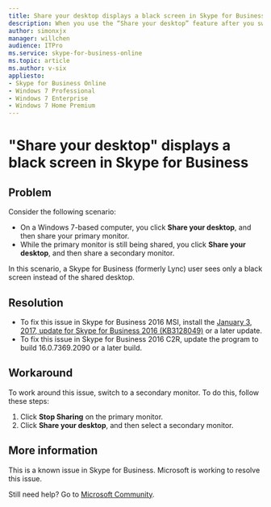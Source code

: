 ```yaml
---
title: Share your desktop displays a black screen in Skype for Business
description: When you use the “Share your desktop” feature after you switch to a second monitor in Windows 7, a Skype for Business user sees only a black screen, not the shared desktop. A workaround is provided.
author: simonxjx
manager: willchen
audience: ITPro
ms.service: skype-for-business-online
ms.topic: article
ms.author: v-six
appliesto:
- Skype for Business Online
- Windows 7 Professional
- Windows 7 Enterprise
- Windows 7 Home Premium
---
```


# "Share your desktop" displays a black screen in Skype for Business

## Problem 

Consider the following scenario: 

- On a Windows 7-based computer, you click **Share your desktop**, and then share your primary monitor.   
- While the primary monitor is still being shared, you click **Share your desktop**, and then share a secondary monitor.  
 
In this scenario, a Skype for Business (formerly Lync) user sees only a black screen instead of the shared desktop. 

## Resolution

- To fix this issue in Skype for Business 2016 MSI, install the [January 3, 2017, update for Skype for Business 2016 (KB3128049)](https://support.microsoft.com/help/3128049) or a later update.   
- To fix this issue in Skype for Business 2016 C2R, update the program to build 16.0.7369.2090 or a later build.

## Workaround 

To work around this issue, switch to a secondary monitor. To do this, follow these steps: 

1. Click **Stop Sharing** on the primary monitor.   
2. Click **Share your desktop**, and then select a secondary monitor.    

## More information

This is a known issue in Skype for Business. Microsoft is working to resolve this issue.

Still need help? Go to [Microsoft Community](https://answers.microsoft.com).